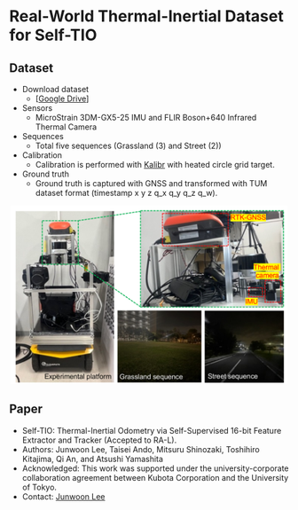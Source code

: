 # Real-World Thermal-Inertial Dataset for Self-TIO
 
## Dataset
  * Download dataset
    - [[Google Drive](https://drive.google.com/drive/folders/1nSRaHt6HGazyHHi3sbUz7Nb7pw3BK9gm?usp=sharing)] 
  * Sensors
    - MicroStrain 3DM-GX5-25 IMU and FLIR Boson+640 Infrared Thermal Camera
  * Sequences
    - Total five sequences (Grassland (3) and Street (2))
  * Calibration
    - Calibration is performed with [Kalibr]([https://drive.google.com/drive/folders/1nSRaHt6HGazyHHi3sbUz7Nb7pw3BK9gm?usp=sharing](https://github.com/ethz-asl/kalibr/wiki/supported-models)) with heated circle grid target.
  * Ground truth
    - Ground truth is captured with GNSS and transformed with TUM dataset format (timestamp x y z q_x q_y q_z q_w).
  
<p align='center'>
    <img src="robot_env.png" alt="drawing" width="500"/>
</p>  

## Paper
  * Self-TIO: Thermal-Inertial Odometry via Self-Supervised 16-bit Feature Extractor and Tracker (Accepted to RA-L).
  * Authors: Junwoon Lee, Taisei Ando, Mitsuru Shinozaki, Toshihiro Kitajima, Qi An, and Atsushi Yamashita
  * Acknowledged: This work was supported under the university-corporate collaboration agreement between Kubota Corporation and the University of Tokyo.
  * Contact: [Junwoon Lee](mailto:leejunwoon@robot.t.u-tokyo.ac.jp?subject=[GitHub]%20Source%20Han%20Sans)
  

